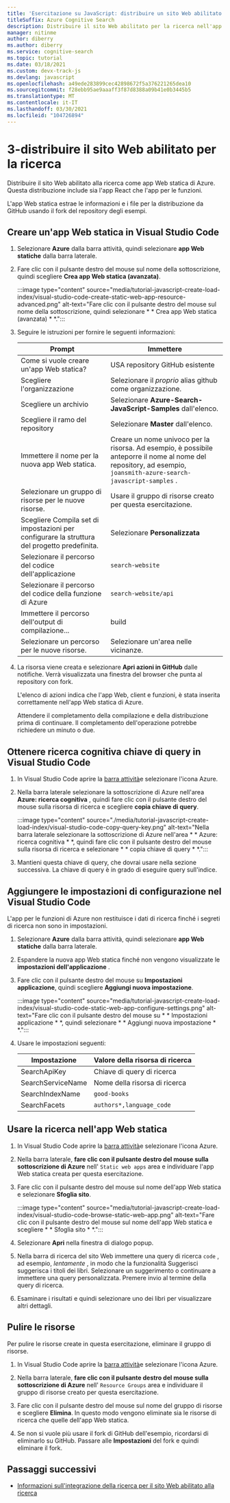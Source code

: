 ```yaml
---
title: 'Esercitazione su JavaScript: distribuire un sito Web abilitato per la ricerca'
titleSuffix: Azure Cognitive Search
description: Distribuire il sito Web abilitato per la ricerca nell'app Web statica di Azure.
manager: nitinme
author: diberry
ms.author: diberry
ms.service: cognitive-search
ms.topic: tutorial
ms.date: 03/18/2021
ms.custom: devx-track-js
ms.devlang: javascript
ms.openlocfilehash: a49ede283899cec42898672f5a376221265dea10
ms.sourcegitcommit: f28ebb95ae9aaaff3f87d8388a09b41e0b3445b5
ms.translationtype: MT
ms.contentlocale: it-IT
ms.lasthandoff: 03/30/2021
ms.locfileid: "104726894"
---
```

# <a name="3---deploy-the-search-enabled-website"></a>3-distribuire il sito Web abilitato per la ricerca

Distribuire il sito Web abilitato alla ricerca come app Web statica di Azure. Questa distribuzione include sia l'app React che l'app per le funzioni.  

L'app Web statica estrae le informazioni e i file per la distribuzione da GitHub usando il fork del repository degli esempi.  

## <a name="create-a-static-web-app-in-visual-studio-code"></a>Creare un'app Web statica in Visual Studio Code

1. Selezionare **Azure** dalla barra attività, quindi selezionare **app Web statiche** dalla barra laterale. 
1. Fare clic con il pulsante destro del mouse sul nome della sottoscrizione, quindi scegliere **Crea app Web statica (avanzata)**.    

    :::image type="content" source="media/tutorial-javascript-create-load-index/visual-studio-code-create-static-web-app-resource-advanced.png" alt-text="Fare clic con il pulsante destro del mouse sul nome della sottoscrizione, quindi selezionare * * Crea app Web statica (avanzata) * *.":::

1. Seguire le istruzioni per fornire le seguenti informazioni:

    |Prompt|Immettere|
    |--|--|
    |Come si vuole creare un'app Web statica?|USA repository GitHub esistente|
    |Scegliere l'organizzazione|Selezionare il _proprio_ alias github come organizzazione.|
    |Scegliere un archivio|Selezionare **Azure-Search-JavaScript-Samples** dall'elenco. |
    |Scegliere il ramo del repository|Selezionare **Master** dall'elenco. |
    |Immettere il nome per la nuova app Web statica.|Creare un nome univoco per la risorsa. Ad esempio, è possibile anteporre il nome al nome del repository, ad esempio, `joansmith-azure-search-javascript-samples` . |
    |Selezionare un gruppo di risorse per le nuove risorse.|Usare il gruppo di risorse creato per questa esercitazione.|
    |Scegliere Compila set di impostazioni per configurare la struttura del progetto predefinita.|Selezionare **Personalizzata**|
    |Selezionare il percorso del codice dell'applicazione|`search-website`|
    |Selezionare il percorso del codice della funzione di Azure|`search-website/api`|
    |Immettere il percorso dell'output di compilazione...|build|
    |Selezionare un percorso per le nuove risorse.|Selezionare un'area nelle vicinanze.|

1. La risorsa viene creata e selezionare **Apri azioni in GitHub** dalle notifiche. Verrà visualizzata una finestra del browser che punta al repository con fork. 

    L'elenco di azioni indica che l'app Web, client e funzioni, è stata inserita correttamente nell'app Web statica di Azure. 

    Attendere il completamento della compilazione e della distribuzione prima di continuare. Il completamento dell'operazione potrebbe richiedere un minuto o due.

## <a name="get-cognitive-search-query-key-in-visual-studio-code"></a>Ottenere ricerca cognitiva chiave di query in Visual Studio Code

1. In Visual Studio Code aprire la [barra attività](https://code.visualstudio.com/docs/getstarted/userinterface)e selezionare l'icona Azure. 

1. Nella barra laterale selezionare la sottoscrizione di Azure nell'area **Azure: ricerca cognitiva** , quindi fare clic con il pulsante destro del mouse sulla risorsa di ricerca e scegliere **copia chiave di query**. 

    :::image type="content" source="./media/tutorial-javascript-create-load-index/visual-studio-code-copy-query-key.png" alt-text="Nella barra laterale selezionare la sottoscrizione di Azure nell'area * * Azure: ricerca cognitiva * *, quindi fare clic con il pulsante destro del mouse sulla risorsa di ricerca e selezionare * * copia chiave di query * *.":::

1. Mantieni questa chiave di query, che dovrai usare nella sezione successiva. La chiave di query è in grado di eseguire query sull'indice. 

## <a name="add-configuration-settings-in-visual-studio-code"></a>Aggiungere le impostazioni di configurazione nel Visual Studio Code

L'app per le funzioni di Azure non restituisce i dati di ricerca finché i segreti di ricerca non sono in impostazioni. 

1. Selezionare **Azure** dalla barra attività, quindi selezionare **app Web statiche** dalla barra laterale. 
1. Espandere la nuova app Web statica finché non vengono visualizzate le **impostazioni dell'applicazione** .
1. Fare clic con il pulsante destro del mouse su **Impostazioni applicazione**, quindi scegliere **Aggiungi nuova impostazione**.

    :::image type="content" source="media/tutorial-javascript-create-load-index/visual-studio-code-static-web-app-configure-settings.png" alt-text="Fare clic con il pulsante destro del mouse su * * Impostazioni applicazione * *, quindi selezionare * * Aggiungi nuova impostazione * *.":::

1. Usare le impostazioni seguenti:

    |Impostazione|Valore della risorsa di ricerca|
    |--|--|
    |SearchApiKey|Chiave di query di ricerca|
    |SearchServiceName|Nome della risorsa di ricerca|
    |SearchIndexName|`good-books`|
    |SearchFacets|`authors*,language_code`|

## <a name="use-search-in-your-static-web-app"></a>Usare la ricerca nell'app Web statica

1. In Visual Studio Code aprire la [barra attività](https://code.visualstudio.com/docs/getstarted/userinterface)e selezionare l'icona Azure.
1. Nella barra laterale, **fare clic con il pulsante destro del mouse sulla sottoscrizione di Azure** nell' `Static web apps` area e individuare l'app Web statica creata per questa esercitazione.
1. Fare clic con il pulsante destro del mouse sul nome dell'app Web statica e selezionare **Sfoglia sito**.
    
    :::image type="content" source="media/tutorial-javascript-create-load-index/visual-studio-code-browse-static-web-app.png" alt-text="Fare clic con il pulsante destro del mouse sul nome dell'app Web statica e scegliere * * Sfoglia sito * *.":::    

1. Selezionare **Apri** nella finestra di dialogo popup.
1. Nella barra di ricerca del sito Web immettere una query di ricerca `code` , ad esempio, _lentamente_ , in modo che la funzionalità Suggerisci suggerisca i titoli dei libri. Selezionare un suggerimento o continuare a immettere una query personalizzata. Premere invio al termine della query di ricerca. 
1. Esaminare i risultati e quindi selezionare uno dei libri per visualizzare altri dettagli. 

## <a name="clean-up-resources"></a>Pulire le risorse

Per pulire le risorse create in questa esercitazione, eliminare il gruppo di risorse.

1. In Visual Studio Code aprire la [barra attività](https://code.visualstudio.com/docs/getstarted/userinterface)e selezionare l'icona Azure. 

1. Nella barra laterale, **fare clic con il pulsante destro del mouse sulla sottoscrizione di Azure** nell' `Resource Groups` area e individuare il gruppo di risorse creato per questa esercitazione.
1. Fare clic con il pulsante destro del mouse sul nome del gruppo di risorse e scegliere **Elimina**.
    In questo modo vengono eliminate sia le risorse di ricerca che quelle dell'app Web statica.
1. Se non si vuole più usare il fork di GitHub dell'esempio, ricordarsi di eliminarlo su GitHub. Passare alle **Impostazioni** del fork e quindi eliminare il fork. 


## <a name="next-steps"></a>Passaggi successivi

* [Informazioni sull'integrazione della ricerca per il sito Web abilitato alla ricerca](tutorial-javascript-search-query-integration.md)
